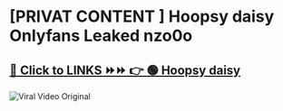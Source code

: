 
 # [PRIVAT CONTENT ] Hoopsy daisy Onlyfans Leaked nzo0o

## <h2><a href="https://clipsfans.com/Hoopsy_daisy&ref=git">🔗 Click to LINKS ⏩⏩ 👉 🟢 Hoopsy daisy </a></h2>

<a href="https://clipsfans.com/Hoopsy_daisy&ref=git" rel="nofollow" data-target="animated-image.originalLink"><img src="https://i.ibb.co.com/xMMVF88/686577567.gif" alt="Viral Video Original" style="max-width: 100%; display: inline-block;" data-target="animated-image.originalImage"></a>

